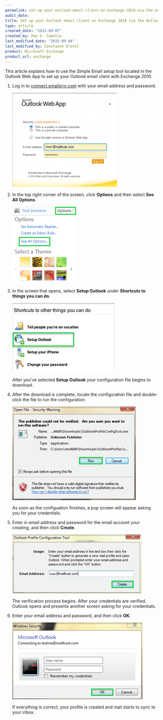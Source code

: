 ```yaml
---
permalink: set-up-your-outlook-email-client-on-exchange-2010-via-the-outlook-web-app/
audit_date:
title: Set up your Outlook email client on Exchange 2010 via the Outlook Web App
type: article
created_date: "2012-09-07"
created_by: Rae D. Cabello
last_modified_date: "2015-09-04"
last_modified_by: Constanze Kratel
product: Microsoft Exchange
product_url: exchange
---
```


This article explains how to use the Simple Email setup tool located in
the Outlook Web App to set up your Outlook email client with Exchange 2010.

1.  Log in to [connect.emailsrvr.com](https://connect.emailsrvr.com) with
    your email address and password.

    ![](2133.1b.png)

2.  In the top right corner of the screen, click **Options** and then
    select **See All Options**.

    ![](2133.2a_1.png)

3.  In the screen that opens, select **Setup Outlook** under **Shortcuts
    to things you can do**.

    ![](2133.3a.png)

    After you've selected **Setup Outlook** your configuration file
    begins to download.

4.  After the download is complete, locate the configuration file and
    double-click the file to run the configuration.

    ![](2133.4a.png)

    As soon as the configuation finishes, a pop screen will appear
    asking you for your credentials.

5.  Enter in email address and password for the email account your
    creating, and then click **Create**.

    ![](2133.5b.png)

    The verification process begins. After your credentials are
    verified, Outlook opens and presents another screen asking for your
    credentials.

6.  Enter your email address and password, and then click **OK**.

    ![](2133.6a.png)

    If everything is correct, your profile is created and mail starts to
    sync to your inbox.

